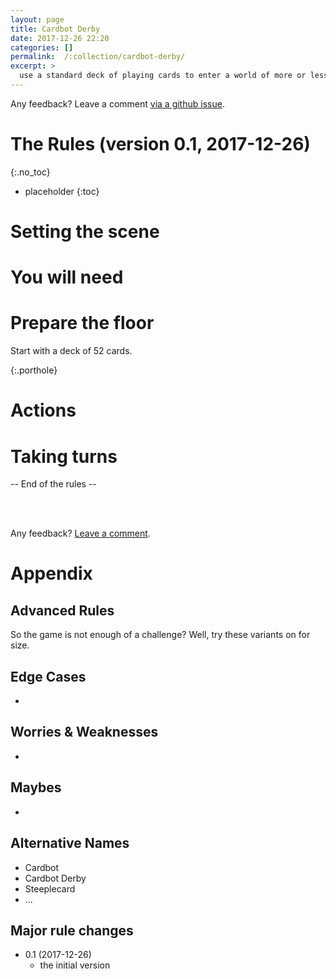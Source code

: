 ```yaml
---
layout: page
title: Cardbot Derby
date: 2017-12-26 22:20
categories: []
permalink:  /:collection/cardbot-derby/
excerpt: >
  use a standard deck of playing cards to enter a world of more or less out of control cardbots
---
```


Any feedback? Leave a comment [via a github issue](https://github.com/upthebuzzard/upthebuzzard.github.io/issues/11).

# The Rules (version 0.1, 2017-12-26)
{:.no_toc}

* placeholder
{:toc}

# Setting the scene

# You will need

# Prepare the floor

Start with a deck of 52 cards.


<p/>{:.porthole}


# Actions

# Taking turns



-- End of the rules --

<br><br>

Any feedback? [Leave a comment](https://github.com/upthebuzzard/upthebuzzard.github.io/issues/11).

# Appendix

## Advanced Rules

So the game is not enough of a challenge? Well, try these variants on for size.


## Edge Cases

*

## Worries & Weaknesses

*

## Maybes  

*

## Alternative Names

* Cardbot
* Cardbot Derby
* Steeplecard
* ...

## Major rule changes

* 0.1 (2017-12-26)
   * the initial version
